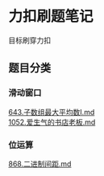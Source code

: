 # 力扣刷题笔记

目标刷穿力扣

## 题目分类
<!-- categoryStart -->
### 滑动窗口  
[643.子数组最大平均数I.md](post/643.子数组最大平均数I.md)  
[1052.爱生气的书店老板.md](post/1052.爱生气的书店老板.md)  
### 位运算  
[868.二进制间距.md](post/868.二进制间距.md)  

<!-- categoryEnd -->
